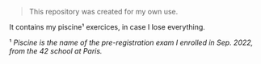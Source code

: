 > This repository was created for my own use.<br/>

It contains my piscine¹ exercices, in case I lose everything.

¹ _Piscine is the name of the pre-registration exam I enrolled in Sep. 2022, from the 42 school at Paris._ 
